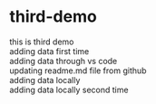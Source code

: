 # third-demo

this is third demo
<br>
adding data first time
<br>
adding data through vs code
<br>
updating readme.md file from github
<br>
adding data locally
<br>
adding data locally second time
